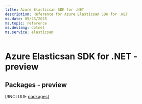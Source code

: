 ```yaml
---
title: Azure Elasticsan SDK for .NET
description: Reference for Azure Elasticsan SDK for .NET
ms.date: 05/23/2025
ms.topic: reference
ms.devlang: dotnet
ms.service: elasticsan
---
```

# Azure Elasticsan SDK for .NET - preview
## Packages - preview
[!INCLUDE [packages](elasticsan-index.md)]